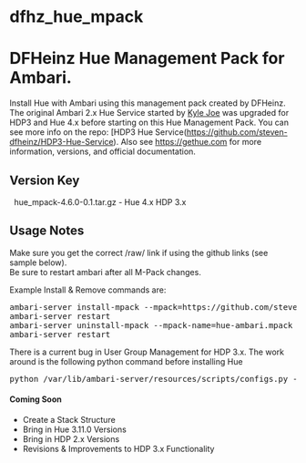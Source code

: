 # dfhz_hue_mpack
<h1>DFHeinz Hue Management Pack for Ambari.</h1>

Install Hue with Ambari using this management pack created by DFHeinz.  The original Ambari 2.x Hue Service started
by [Kyle Joe](https://github.com/EsharEditor) was upgraded for HDP3 and Hue 4.x before starting
on this Hue Management Pack.  You can see more info on the repo: [HDP3 Hue Service(https://github.com/steven-dfheinz/HDP3-Hue-Service). Also see https://gethue.com for more information, versions, and official documentation.

<h2>Version Key</h2>

&nbsp;&nbsp;hue_mpack-4.6.0-0.1.tar.gz - Hue 4.x HDP 3.x



<h2>Usage Notes</h2>

Make sure you get the correct /raw/ link if using the github links (see sample below).  
Be sure to restart ambari after all M-Pack changes.

Example  Install & Remove commands are:

<pre>ambari-server install-mpack --mpack=https://github.com/steven-dfheinz/dfhz_hue_mpack/raw/master/hue_mpack-4.6.0-0.1.tar.gz --verbose
ambari-server restart
ambari-server uninstall-mpack --mpack-name=hue-ambari.mpack
ambari-server restart</pre>

There is a current bug in User Group Management for HDP 3.x.  The work around is the following python command before installing Hue
<pre>python /var/lib/ambari-server/resources/scripts/configs.py -u admin -p admin -n [CLUSTER_NAME] -l [CLUSTER_FQDN] -t 8080 -a set -c cluster-env -k  ignore_groupsusers_create -v true</pre>

#### Coming Soon
- Create a Stack Structure
- Bring in Hue 3.11.0 Versions
- Bring in HDP 2.x Versions
- Revisions & Improvements to HDP 3.x Functionality